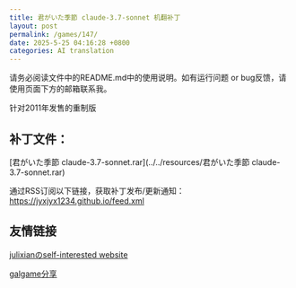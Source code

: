 ```yaml
---
title: 君がいた季節 claude-3.7-sonnet 机翻补丁
layout: post
permalink: /games/147/
date: 2025-5-25 04:16:28 +0800
categories: AI translation
---
```



请务必阅读文件中的README.md中的使用说明。如有运行问题 or bug反馈，请使用页面下方的邮箱联系我。

针对2011年发售的重制版

## 补丁文件：

[君がいた季節 claude-3.7-sonnet.rar](../../resources/君がいた季節 claude-3.7-sonnet.rar)

 

通过RSS订阅以下链接，获取补丁发布/更新通知：https://jyxjyx1234.github.io/feed.xml

## 友情链接

[julixianのself-interested website](https://julixian-siw.worldsystem.top/) 

[galgame分享](https://t.me/galgpt)